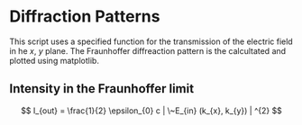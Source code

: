 # Diffraction Patterns

This script uses a specified function for the transmission of the electric field in he $x$, $y$ plane. The Fraunhoffer diffreaction pattern is the calcultated and plotted using matplotlib. 

## Intensity in the Fraunhoffer limit

$$
I_{out} = \frac{1}{2} \epsilon_{0} c | \~E_{in} (k_{x}, k_{y}) | ^{2}
$$
